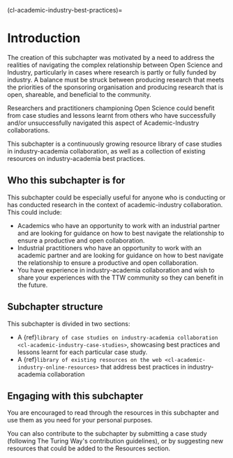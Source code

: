 (cl-academic-industry-best-practices)=
# Introduction
The creation of this subchapter was motivated by a need to address the realities of navigating the complex relationship between Open Science and Industry, particularly in cases where research is partly or fully funded by industry. A balance must be struck between producing research that meets the priorities of the sponsoring organisation and producing research that is open, shareable, and beneficial to the community. 

Researchers and practitioners championing Open Science could benefit from case studies and lessons learnt from others who have successfully and/or unsuccessfully navigated this aspect of Academic-Industry collaborations.

This subchapter is a continuously growing resource library of case studies in industry-academia collaboration, as well as a collection of existing resources on industry-academia best practices.

## Who this subchapter is for

This subchapter could be especially useful for anyone who is conducting or has conducted research in the context of academic-industry collaboration. This could include:
- Academics who have an opportunity to work with an industrial partner and are looking for guidance on how to best navigate the relationship to ensure a productive and open collaboration.
- Industrial practitioners who have an opportunity to work with an academic partner and are looking for guidance on how to best navigate the relationship to ensure a productive and open collaboration.
- You have experience in industry-academia collaboration and wish to share your experiences with the TTW community so they can benefit in the future.
## Subchapter structure
This subchapter is divided in two sections:
- A {ref}`library of case studies on industry-academia collaboration <cl-academic-industry-case-studies>`, showcasing best practices and lessons learnt for each particular case study.
- A {ref}`library of existing resources on the web <cl-academic-industry-online-resources>` that address best practices in industry-academia collaboration
## Engaging with this subchapter
You are encouraged to read through the resources in this subchapter and use them as you need for your personal purposes.

You can also contribute to the subchapter by submitting a case study (following The Turing Way's contribution guidelines), or by suggesting new resources that could be added to the Resources section.
